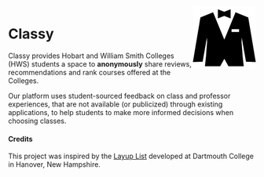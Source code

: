 <img src="wedding-suit.png" align="right" />

# Classy

 Classy provides Hobart and William Smith Colleges (HWS) students a space to **anonymously** share reviews, recommendations and rank courses offered at the Colleges.

Our platform uses student-sourced feedback on class and professor experiences, that are not available (or publicized) through existing applications, to help students to make more informed decisions when choosing classes. 



#### Credits
This project was inspired by the [Layup List](https://www.layuplist.com/) developed at Dartmouth College in Hanover, New Hampshire.
